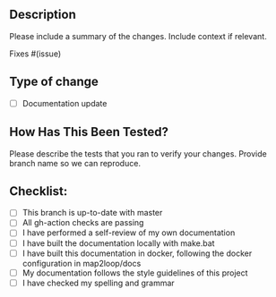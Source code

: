 ## Description

Please include a summary of the changes. Include context if relevant. 

Fixes #(issue)

## Type of change

- [ ] Documentation update

## How Has This Been Tested?
Please describe the tests that you ran to verify your changes. 
Provide branch name so we can reproduce. 

## Checklist:

- [ ] This branch is up-to-date with master
- [ ] All gh-action checks are passing
- [ ] I have performed a self-review of my own documentation
- [ ] I have built the documentation locally with make.bat
- [ ] I have built this documentation in docker, following the docker configuration in map2loop/docs
- [ ] My documentation follows the style guidelines of this project
- [ ] I have checked my spelling and grammar
